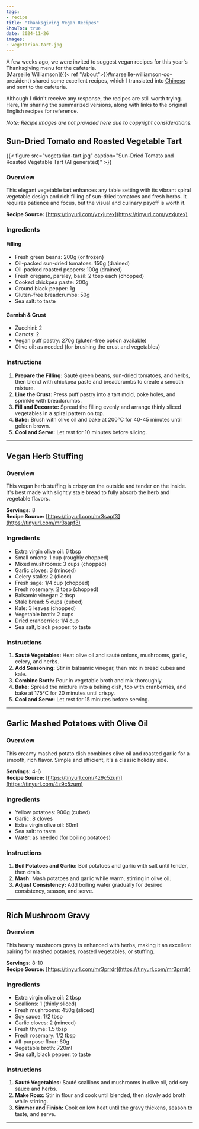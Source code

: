 ```yaml
---
tags:
- recipe
title: "Thanksgiving Vegan Recipes"
ShowToc: true
date: 2024-11-26
images:
- vegetarian-tart.jpg
---
```


A few weeks ago, we were invited to suggest vegan recipes for this year's Thanksgiving menu for the cafeteria.  
[Marseille Williamson]({{< ref "/about">}}#marseille-williamson-co-president) shared some excellent recipes,
which I translated into [Chinese](/zh/post/vegan-recipe-for-thanksgiving/) and sent to the cafeteria.  

Although I didn't receive any response,
the recipes are still worth trying.
Here, I'm sharing the summarized versions,
along with links to the original English recipes for reference.  

*Note: Recipe images are not provided here due to copyright considerations.*

## Sun-Dried Tomato and Roasted Vegetable Tart  

{{< figure src="vegetarian-tart.jpg" caption="Sun-Dried Tomato and Roasted Vegetable Tart (AI generated)" >}}  

### Overview  
This elegant vegetable tart enhances any table setting with its vibrant spiral vegetable design and rich filling of sun-dried tomatoes and fresh herbs. It requires patience and focus, but the visual and culinary payoff is worth it.  

**Recipe Source:** [https://tinyurl.com/yzxjutex](https://tinyurl.com/yzxjutex)  

### Ingredients  

#### Filling  
- Fresh green beans: 200g (or frozen)  
- Oil-packed sun-dried tomatoes: 150g (drained)  
- Oil-packed roasted peppers: 100g (drained)  
- Fresh oregano, parsley, basil: 2 tbsp each (chopped)  
- Cooked chickpea paste: 200g  
- Ground black pepper: 1g  
- Gluten-free breadcrumbs: 50g  
- Sea salt: to taste  

#### Garnish & Crust  
- Zucchini: 2  
- Carrots: 2  
- Vegan puff pastry: 270g (gluten-free option available)  
- Olive oil: as needed (for brushing the crust and vegetables)  

### Instructions  
1. **Prepare the Filling:** Sauté green beans, sun-dried tomatoes, and herbs, then blend with chickpea paste and breadcrumbs to create a smooth mixture.  
2. **Line the Crust:** Press puff pastry into a tart mold, poke holes, and sprinkle with breadcrumbs.  
3. **Fill and Decorate:** Spread the filling evenly and arrange thinly sliced vegetables in a spiral pattern on top.  
4. **Bake:** Brush with olive oil and bake at 200°C for 40-45 minutes until golden brown.  
5. **Cool and Serve:** Let rest for 10 minutes before slicing.  

---

## Vegan Herb Stuffing  

### Overview  
This vegan herb stuffing is crispy on the outside and tender on the inside. It's best made with slightly stale bread to fully absorb the herb and vegetable flavors.  

**Servings:** 8  
**Recipe Source:** [https://tinyurl.com/mr3sapf3](https://tinyurl.com/mr3sapf3)  

### Ingredients  
- Extra virgin olive oil: 6 tbsp  
- Small onions: 1 cup (roughly chopped)  
- Mixed mushrooms: 3 cups (chopped)  
- Garlic cloves: 3 (minced)  
- Celery stalks: 2 (diced)  
- Fresh sage: 1/4 cup (chopped)  
- Fresh rosemary: 2 tbsp (chopped)  
- Balsamic vinegar: 2 tbsp  
- Stale bread: 5 cups (cubed)  
- Kale: 3 leaves (chopped)  
- Vegetable broth: 2 cups  
- Dried cranberries: 1/4 cup  
- Sea salt, black pepper: to taste  

### Instructions  
1. **Sauté Vegetables:** Heat olive oil and sauté onions, mushrooms, garlic, celery, and herbs.  
2. **Add Seasoning:** Stir in balsamic vinegar, then mix in bread cubes and kale.  
3. **Combine Broth:** Pour in vegetable broth and mix thoroughly.  
4. **Bake:** Spread the mixture into a baking dish, top with cranberries, and bake at 175°C for 20 minutes until crispy.  
5. **Cool and Serve:** Let rest for 15 minutes before serving.  

---

## Garlic Mashed Potatoes with Olive Oil  

### Overview  
This creamy mashed potato dish combines olive oil and roasted garlic for a smooth, rich flavor. Simple and efficient, it's a classic holiday side.  

**Servings:** 4-6  
**Recipe Source:** [https://tinyurl.com/4z9c5zum](https://tinyurl.com/4z9c5zum)  

### Ingredients  
- Yellow potatoes: 900g (cubed)  
- Garlic: 8 cloves  
- Extra virgin olive oil: 60ml  
- Sea salt: to taste  
- Water: as needed (for boiling potatoes)  

### Instructions  
1. **Boil Potatoes and Garlic:** Boil potatoes and garlic with salt until tender, then drain.  
2. **Mash:** Mash potatoes and garlic while warm, stirring in olive oil.  
3. **Adjust Consistency:** Add boiling water gradually for desired consistency, season, and serve.  

---

## Rich Mushroom Gravy  

### Overview  
This hearty mushroom gravy is enhanced with herbs, making it an excellent pairing for mashed potatoes, roasted vegetables, or stuffing.  

**Servings:** 8-10  
**Recipe Source:** [https://tinyurl.com/mr3prrdr](https://tinyurl.com/mr3prrdr)  

### Ingredients  
- Extra virgin olive oil: 2 tbsp  
- Scallions: 1 (thinly sliced)  
- Fresh mushrooms: 450g (sliced)  
- Soy sauce: 1/2 tbsp  
- Garlic cloves: 2 (minced)  
- Fresh thyme: 1.5 tbsp  
- Fresh rosemary: 1/2 tbsp  
- All-purpose flour: 60g  
- Vegetable broth: 720ml  
- Sea salt, black pepper: to taste  

### Instructions  
1. **Sauté Vegetables:** Sauté scallions and mushrooms in olive oil, add soy sauce and herbs.  
2. **Make Roux:** Stir in flour and cook until blended, then slowly add broth while stirring.  
3. **Simmer and Finish:** Cook on low heat until the gravy thickens, season to taste, and serve.  

---
